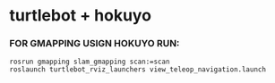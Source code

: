 turtlebot + hokuyo
=========


### FOR GMAPPING USIGN HOKUYO RUN:

```
rosrun gmapping slam_gmapping scan:=scan
roslaunch turtlebot_rviz_launchers view_teleop_navigation.launch
```
